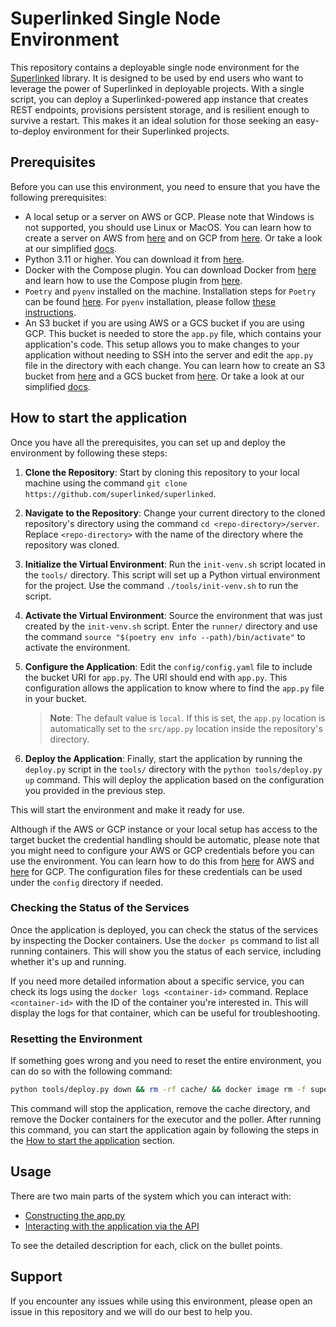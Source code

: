 # Superlinked Single Node Environment

This repository contains a deployable single node environment for the [Superlinked](https://github.com/superlinked/superlinked) library. It is designed to be used by end users who want to leverage the power of Superlinked in deployable projects. With a single script, you can deploy a Superlinked-powered app instance that creates REST endpoints, provisions persistent storage, and is resilient enough to survive a restart. This makes it an ideal solution for those seeking an easy-to-deploy environment for their Superlinked projects.

## Prerequisites

Before you can use this environment, you need to ensure that you have the following prerequisites:

- A local setup or a server on AWS or GCP. Please note that Windows is not supported, you should use Linux or MacOS. You can learn how to create a server on AWS from [here](https://docs.aws.amazon.com/AWSEC2/latest/UserGuide/EC2_GetStarted.html) and on GCP from [here](https://cloud.google.com/compute/docs/quickstart-linux). Or take a look at our simplified [docs](docs/vm.md).
- Python 3.11 or higher. You can download it from [here](https://www.python.org/downloads/).
- Docker with the Compose plugin. You can download Docker from [here](https://www.docker.com/products/docker-desktop) and learn how to use the Compose plugin from [here](https://docs.docker.com/compose/).
- `Poetry` and `pyenv` installed on the machine. Installation steps for `Poetry` can be found [here](https://python-poetry.org/docs/#installation). For `pyenv` installation, please follow [these instructions](https://github.com/pyenv/pyenv?tab=readme-ov-file#installation).
- An S3 bucket if you are using AWS or a GCS bucket if you are using GCP. This bucket is needed to store the `app.py` file, which contains your application's code. This setup allows you to make changes to your application without needing to SSH into the server and edit the `app.py` file in the directory with each change. You can learn how to create an S3 bucket from [here](https://docs.aws.amazon.com/AmazonS3/latest/userguide/create-bucket-overview.html) and a GCS bucket from [here](https://cloud.google.com/storage/docs/creating-buckets). Or take a look at our simplified [docs](docs/bucket.md).

## How to start the application

Once you have all the prerequisites, you can set up and deploy the environment by following these steps:

1. **Clone the Repository**: Start by cloning this repository to your local machine using the command `git clone https://github.com/superlinked/superlinked`.

1. **Navigate to the Repository**: Change your current directory to the cloned repository's directory using the command `cd <repo-directory>/server`. Replace `<repo-directory>` with the name of the directory where the repository was cloned.

1. **Initialize the Virtual Environment**: Run the `init-venv.sh` script located in the `tools/` directory. This script will set up a Python virtual environment for the project. Use the command `./tools/init-venv.sh` to run the script.

1. **Activate the Virtual Environment**: Source the environment that was just created by the `init-venv.sh` script. Enter the `runner/` directory and use the command `source "$(poetry env info --path)/bin/activate"` to activate the environment.

1. **Configure the Application**: Edit the `config/config.yaml` file to include the bucket URI for `app.py`. The URI should end with `app.py`. This configuration allows the application to know where to find the `app.py` file in your bucket.
    > **Note**: The default value is `local`. If this is set, the `app.py` location is automatically set to the `src/app.py` location inside the repository's directory.

1. **Deploy the Application**: Finally, start the application by running the `deploy.py` script in the `tools/` directory with the `python tools/deploy.py up` command. This will deploy the application based on the configuration you provided in the previous step.

This will start the environment and make it ready for use.

Although if the AWS or GCP instance or your local setup has access to the target bucket the credential handling should be automatic, please note that you might need to configure your AWS or GCP credentials before you can use the environment. You can learn how to do this from [here](https://docs.aws.amazon.com/cli/latest/userguide/cli-configure-files.html) for AWS and [here](https://cloud.google.com/docs/authentication/getting-started) for GCP. The configuration files for these credentials can be used under the `config` directory if needed.

### Checking the Status of the Services

Once the application is deployed, you can check the status of the services by inspecting the Docker containers. Use the `docker ps` command to list all running containers. This will show you the status of each service, including whether it's up and running.

If you need more detailed information about a specific service, you can check its logs using the `docker logs <container-id>` command. Replace `<container-id>` with the ID of the container you're interested in. This will display the logs for that container, which can be useful for troubleshooting.

### Resetting the Environment

If something goes wrong and you need to reset the entire environment, you can do so with the following command:
```bash
python tools/deploy.py down && rm -rf cache/ && docker image rm -f superlinked-deployment-executor superlinked-deployment-poller
```

This command will stop the application, remove the cache directory, and remove the Docker containers for the executor and the poller. After running this command, you can start the application again by following the steps in the [How to start the application](#how-to-start-the-application) section.

## Usage

There are two main parts of the system which you can interact with:
- [Constructing the app.py](/server/docs/app.md)
- [Interacting with the application via the API](/server/docs/api.md)

To see the detailed description for each, click on the bullet points.

## Support

If you encounter any issues while using this environment, please open an issue in this repository and we will do our best to help you.
